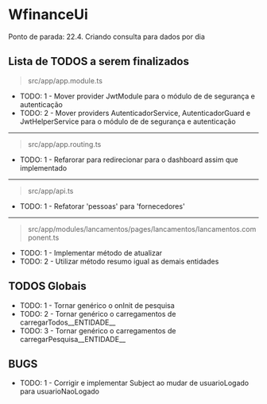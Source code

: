 # WfinanceUi

Ponto de parada: 22.4. Criando consulta para dados por dia

## Lista de TODOS a serem finalizados

> src/app/app.module.ts
- TODO: 1 - Mover provider JwtModule para o módulo de de segurança e autenticação
- TODO: 2 - Mover providers AutenticadorService, AutenticadorGuard e JwtHelperService para o módulo de de segurança e autenticação

---

> src/app/app.routing.ts
- TODO: 1 - Refarorar para redirecionar para o dashboard assim que implementado

---

> src/app/api.ts
- TODO: 1 - Refatorar 'pessoas' para 'fornecedores'

---

> src/app/modules/lancamentos/pages/lancamentos/lancamentos.component.ts
- TODO: 1 - Implementar método de atualizar
- TODO: 2 - Utilizar método resumo igual as demais entidades

## TODOS Globais
- TODO: 1 - Tornar genérico o onInit de pesquisa
- TODO: 2 - Tornar genérico o carregamentos de carregarTodos__ENTIDADE__
- TODO: 3 - Tornar genérico o carregamentos de carregarPesquisa__ENTIDADE__


## BUGS
- TODO: 1 - Corrigir e implementar Subject ao mudar de usuarioLogado para usuarioNaoLogado
